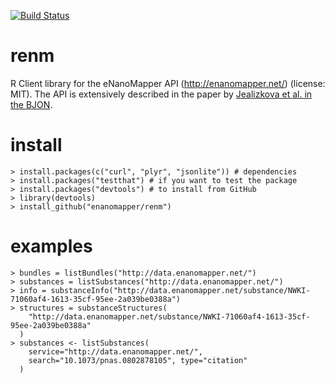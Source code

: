 [![Build Status](https://travis-ci.org/enanomapper/renm.svg?branch=master)](https://travis-ci.org/enanomapper/renm)

# renm

R Client library for the eNanoMapper API (http://enanomapper.net/) (license: MIT).
The API is extensively described in the paper by [Jealizkova et al. in the BJON](http://dx.doi.org/10.3762/bjnano.6.165).

# install

    > install.packages(c("curl", "plyr", "jsonlite")) # dependencies
    > install.packages("testthat") # if you want to test the package
    > install.packages("devtools") # to install from GitHub
    > library(devtools)
    > install_github("enanomapper/renm")

# examples

    > bundles = listBundles("http://data.enanomapper.net/")
    > substances = listSubstances("http://data.enanomapper.net/")
    > info = substanceInfo("http://data.enanomapper.net/substance/NWKI-71060af4-1613-35cf-95ee-2a039be0388a")
    > structures = substanceStructures(
        "http://data.enanomapper.net/substance/NWKI-71060af4-1613-35cf-95ee-2a039be0388a"
      )
    > substances <- listSubstances(
        service="http://data.enanomapper.net/",
        search="10.1073/pnas.0802878105", type="citation"
      )
